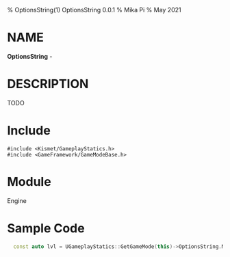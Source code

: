 % OptionsString(1) OptionsString 0.0.1
% Mika Pi
% May 2021


# NAME

**OptionsString** -

# DESCRIPTION
TODO

# Include

```
#include <Kismet/GameplayStatics.h>
#include <GameFramework/GameModeBase.h>
```

# Module

Engine

# Sample Code
```C++
  const auto lvl = UGameplayStatics::GetGameMode(this)->OptionsString.Mid(1);
```
